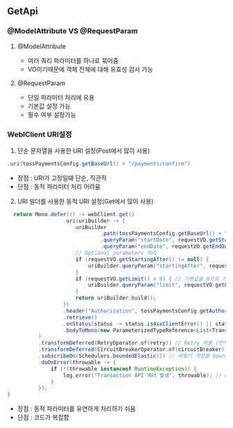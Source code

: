 ## GetApi

### @ModelAttribute VS @RequestParam
1. @ModelAttribute
   - 여러 쿼리 파라미터를 하나로 묶어줌
   - VO이기때문에 객체 전체에 대해 유효성 검사 가능

2. @RequestParam
   - 단일 파라미터 처리에 유용
   - 기본값 설정 가능
   - 필수 여부 설정가능

### WeblClient URI설정
1. 단순 문자열을 사용한 URI 설정(Post에서 많이 사용)
```java
.uri(tossPaymentsConfig.getBaseUrl() + "/payments/confirm")
```
- 장점 : URI가 고정일떄 단순, 직관적
- 단점 : 동적 파라미터 처리 어려움
  
2. URI 빌더를 사용한 동적 URI 설정(Get에서 많이 사용)
```java
  return Mono.defer(() -> webClient.get()
                  .uri(uriBuilder -> {
                      uriBuilder
                              .path(tossPaymentsConfig.getBaseUrl() + "/v1/transactions")
                              .queryParam("startDate", requestVO.getStartDate())
                              .queryParam("endDate", requestVO.getEndDate());
                      // Optional parameters 처리
                      if (requestVO.getStartingAfter() != null) {
                          uriBuilder.queryParam("startingAfter", requestVO.getStartingAfter());
                      }
                      if (requestVO.getLimit() > 0) { // 기본값을 0으로 가정하고 양수인 경우에만 설정
                          uriBuilder.queryParam("limit", requestVO.getLimit());
                      }
                      return uriBuilder.build();
                  })
                  .header("Authorization", tossPaymentsConfig.getAuthorizationType() + " " + encodedAuth)
                  .retrieve()
                  .onStatus(status -> status.is4xxClientError() || status.is5xxServerError(), this::handleError)
                  .bodyToMono(new ParameterizedTypeReference<List<TransactionVO>>() {})
          )
          .transformDeferred(RetryOperator.of(retry)) // Retry 적용 (먼저)
          .transformDeferred(CircuitBreakerOperator.of(circuitBreaker)) // Circuit Breaker 적용 (나중)
          .subscribeOn(Schedulers.boundedElastic()) // 비동기 작업을 boundedElastic 스케줄러에서 처리
          .doOnError(throwable -> {
              if (!(throwable instanceof RuntimeException)) {
                  log.error("Transaction API 에러 발생", throwable); // handleError에서 처리하지 않은 에러 처리
              }
          });
}
```
- 장점 : 동적 파라미터를 유연하게 처리하기 쉬움
- 단점 : 코드가 복잡함